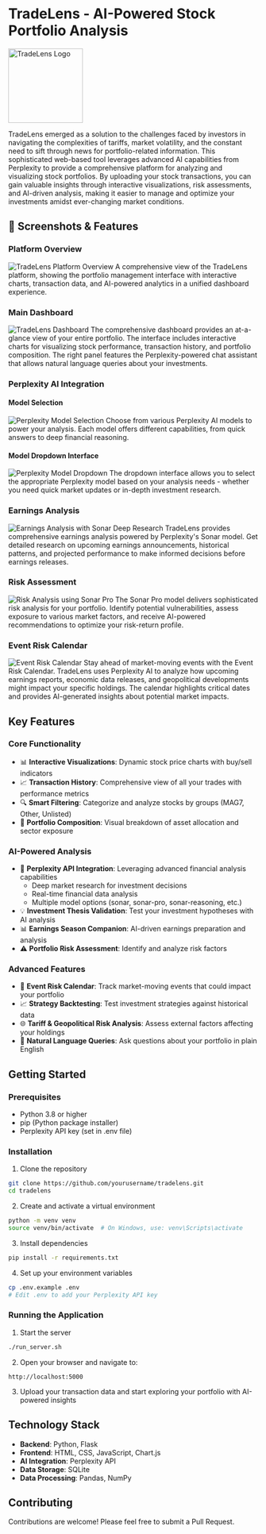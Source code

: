 # TradeLens - AI-Powered Stock Portfolio Analysis

<div align="left">
  <img src="static/img/logo.png" alt="TradeLens Logo" width="150" height="150">
</div>

TradeLens emerged as a solution to the challenges faced by investors in navigating the complexities of tariffs, market volatility, and the constant need to sift through news for portfolio-related information. This sophisticated web-based tool leverages advanced AI capabilities from Perplexity to provide a comprehensive platform for analyzing and visualizing stock portfolios. By uploading your stock transactions, you can gain valuable insights through interactive visualizations, risk assessments, and AI-driven analysis, making it easier to manage and optimize your investments amidst ever-changing market conditions.

## 📸 Screenshots & Features

### Platform Overview
![TradeLens Platform Overview](static/img/tradelens.png)
A comprehensive view of the TradeLens platform, showing the portfolio management interface with interactive charts, transaction data, and AI-powered analytics in a unified dashboard experience.

### Main Dashboard
![TradeLens Dashboard](static/img/Tradelens_Dashboard_with_chat_powered_by_Perplexity.png)
The comprehensive dashboard provides an at-a-glance view of your entire portfolio. The interface includes interactive charts for visualizing stock performance, transaction history, and portfolio composition. The right panel features the Perplexity-powered chat assistant that allows natural language queries about your investments.

### Perplexity AI Integration

#### Model Selection
![Perplexity Model Selection](static/img/Models_selection.png)
Choose from various Perplexity AI models to power your analysis. Each model offers different capabilities, from quick answers to deep financial reasoning.

#### Model Dropdown Interface
![Perplexity Model Dropdown](static/img/Perplexity_model_dropdown.png)
The dropdown interface allows you to select the appropriate Perplexity model based on your analysis needs - whether you need quick market updates or in-depth investment research.

### Earnings Analysis
![Earnings Analysis with Sonar Deep Research](static/img/Earnings_with_sonar_deep_research.png)
TradeLens provides comprehensive earnings analysis powered by Perplexity's Sonar model. Get detailed research on upcoming earnings announcements, historical patterns, and projected performance to make informed decisions before earnings releases.

### Risk Assessment
![Risk Analysis using Sonar Pro](static/img/Risk_Analysis_using_sonar_pro.png)
The Sonar Pro model delivers sophisticated risk analysis for your portfolio. Identify potential vulnerabilities, assess exposure to various market factors, and receive AI-powered recommendations to optimize your risk-return profile.

### Event Risk Calendar
![Event Risk Calendar](static/img/Event_risk_calandar.png)
Stay ahead of market-moving events with the Event Risk Calendar. TradeLens uses Perplexity AI to analyze how upcoming earnings reports, economic data releases, and geopolitical developments might impact your specific holdings. The calendar highlights critical dates and provides AI-generated insights about potential market impacts.

## Key Features

### Core Functionality
- 📊 **Interactive Visualizations**: Dynamic stock price charts with buy/sell indicators
- 📈 **Transaction History**: Comprehensive view of all your trades with performance metrics
- 🔍 **Smart Filtering**: Categorize and analyze stocks by groups (MAG7, Other, Unlisted)
- 💼 **Portfolio Composition**: Visual breakdown of asset allocation and sector exposure

### AI-Powered Analysis
- 🤖 **Perplexity API Integration**: Leveraging advanced financial analysis capabilities
  - Deep market research for investment decisions
  - Real-time financial data analysis
  - Multiple model options (sonar, sonar-pro, sonar-reasoning, etc.)
- 💡 **Investment Thesis Validation**: Test your investment hypotheses with AI analysis
- 📊 **Earnings Season Companion**: AI-driven earnings preparation and analysis
- ⚠️ **Portfolio Risk Assessment**: Identify and analyze risk factors

### Advanced Features
- 📅 **Event Risk Calendar**: Track market-moving events that could impact your portfolio  
- 📈 **Strategy Backtesting**: Test investment strategies against historical data
- 🌐 **Tariff & Geopolitical Risk Analysis**: Assess external factors affecting your holdings
- 🤔 **Natural Language Queries**: Ask questions about your portfolio in plain English

## Getting Started

### Prerequisites

- Python 3.8 or higher
- pip (Python package installer)
- Perplexity API key (set in .env file)

### Installation

1. Clone the repository
```bash
git clone https://github.com/yourusername/tradelens.git
cd tradelens
```

2. Create and activate a virtual environment
```bash
python -m venv venv
source venv/bin/activate  # On Windows, use: venv\Scripts\activate
```

3. Install dependencies
```bash
pip install -r requirements.txt
```

4. Set up your environment variables
```bash
cp .env.example .env
# Edit .env to add your Perplexity API key
```

### Running the Application

1. Start the server
```bash
./run_server.sh
```

2. Open your browser and navigate to:
```
http://localhost:5000
```

3. Upload your transaction data and start exploring your portfolio with AI-powered insights

## Technology Stack

- **Backend**: Python, Flask
- **Frontend**: HTML, CSS, JavaScript, Chart.js
- **AI Integration**: Perplexity API
- **Data Storage**: SQLite
- **Data Processing**: Pandas, NumPy

## Contributing

Contributions are welcome! Please feel free to submit a Pull Request.